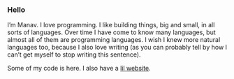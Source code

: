 ### Hello

I’m Manav. I love programming. I like building things, big and small, in all
sorts of languages. Over time I have come to know many languages, but almost all
of them are programming languages. I wish I knew more natural languages too,
because I also love writing (as you can probably tell by how I can’t get myself
to stop writing this sentence).

Some of my code is here. I also have a [lil website](https://mrmr.io).
